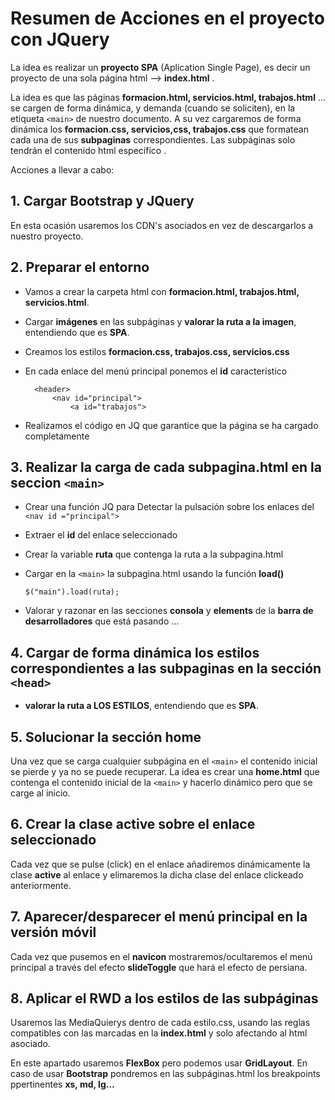 # Resumen de Acciones en el proyecto con JQuery
La idea es realizar un **proyecto SPA** (Aplication Single Page), es decir un proyecto de una sola página html --> **index.html** . 

La idea es que las páginas **formacion.html, servicios.html, trabajos.html** ... se cargen de forma dinámica, y demanda (cuando se soliciten), en la etiqueta ```<main>``` de nuestro documento. A su vez cargaremos de forma dinámica los **formacion.css, servicios,css, trabajos.css** que formatean cada una de sus **subpaginas** correspondientes. Las subpáginas solo tendrán el contenido html específico .

Acciones a llevar a cabo:

## 1. Cargar Bootstrap y JQuery 
En esta ocasión usaremos los CDN's asociados en vez de descargarlos a nuestro proyecto.
## 2. Preparar el entorno
* Vamos a crear la carpeta html con **formacion.html, trabajos.html, servicios.html**.
* Cargar **imágenes** en las subpáginas y **valorar la ruta a la imagen**, entendiendo que es **SPA**. 
* Creamos los estilos **formacion.css, trabajos.css, servicios.css**
* En cada enlace del menú principal ponemos el **id** característico
  
        <header>
            <nav id="principal">
                <a id="trabajos">
  
* Realizamos el código en JQ que garantice que la página se ha cargado completamente
## 3. Realizar la carga de cada **subpagina.html** en la seccion ```<main>```
* Crear una función JQ para Detectar la pulsación sobre los enlaces del ```<nav id ="principal">```
* Extraer el **id** del enlace seleccionado
* Crear la variable **ruta** que contenga la ruta a la subpagina.html
* Cargar en la ```<main>``` la subpagina.html usando la función **load()**
  
  ```$("main").load(ruta);```
* Valorar y razonar en las secciones **consola** y **elements** de la **barra de desarrolladores** que está pasando ...

## 4. Cargar de forma dinámica los estilos correspondientes a las subpaginas en la sección ```<head>```
* **valorar la ruta a LOS ESTILOS**, entendiendo que es **SPA**. 

## 5. Solucionar la sección home

Una vez que se carga cualquier subpágina en el ```<main>``` el contenido inicial se pierde y ya no se puede recuperar. La idea es crear una **home.html** que contenga el contenido inicial de la ```<main>``` y hacerlo dinámico pero que se carge al inicio.

## 6. Crear la clase active sobre el enlace seleccionado

Cada vez que se pulse (click) en el enlace añadiremos dinámicamente la clase **active** al enlace y elimaremos la dicha clase del enlace clickeado anteriormente.

## 7. Aparecer/desparecer el menú principal en la versión móvil

Cada vez que pusemos en el **navicon** mostraremos/ocultaremos el menú principal a través del efecto **slideToggle** que hará el efecto de persiana.

## 8. Aplicar el RWD a los estilos de las subpáginas 

Usaremos las MediaQuierys dentro de cada estilo.css, usando las reglas compatibles con las marcadas en la **index.html** y solo afectando al html asociado.

En este apartado usaremos **FlexBox** pero podemos usar **GridLayout**. En caso de usar **Bootstrap** pondremos en las subpáginas.html los breakpoints ppertinentes **xs, md, lg...** 
